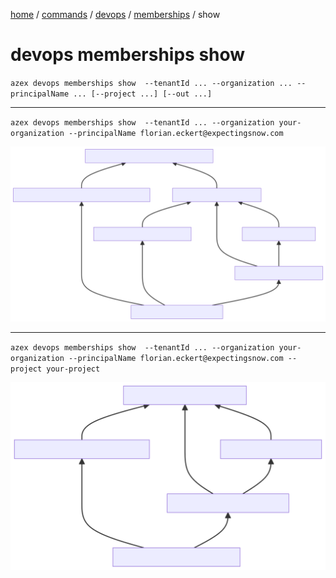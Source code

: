 [home](/readme.md) / [commands](../../readme.md) / [devops](../readme.md) / [memberships](./readme.md) / show

# devops memberships show


`azex devops memberships show  --tenantId ... --organization ... --principalName ... [--project ...] [--out ...]`

<hr/>

`azex devops memberships show  --tenantId ... --organization your-organization --principalName florian.eckert@expectingsnow.com`

![](azex-devops-memberships-show-your-organization-user-florian.eckert%40expectingsnow.com.svg)

<hr/>

`azex devops memberships show  --tenantId ... --organization your-organization --principalName florian.eckert@expectingsnow.com --project your-project`

![](azex-devops-memberships-show-your-organization-your-project-user-florian.eckert%40expectingsnow.com.svg)
